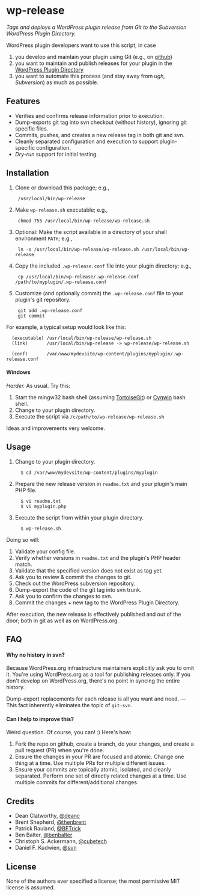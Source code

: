 # wp-release
*Tags and deploys a WordPress plugin release from Git to the Subversion WordPress Plugin Directory.*

WordPress plugin developers want to use this script, in case

1. you develop and maintain your plugin using Git (e.g., on [github](https://github.com))
1. you want to maintain and publish releases for your plugin in the [WordPress Plugin Directory](http://wordpress.org/plugins/about/)
1. you want to automate this process (and stay away from _ugh, Subversion_) as much as possible.

## Features

* Verifies and confirms release information prior to execution.
* Dump-exports git tag into svn checkout (without history), ignoring git specific files.
* Commits, pushes, and creates a new release tag in both git and svn.
* Cleanly separated configuration and execution to support plugin-specific configuration.
* _Dry-run_ support for initial testing.


## Installation

1. Clone or download this package; e.g.,

        /usr/local/bin/wp-release

1. Make `wp-release.sh` executable; e.g.,

        chmod 755 /usr/local/bin/wp-release/wp-release.sh

1. Optional: Make the script available in a directory of your shell environment `PATH`; e.g.,

        ln -s /usr/local/bin/wp-release/wp-release.sh /usr/local/bin/wp-release

1. Copy the included `.wp-release.conf` file into your plugin directory; e.g.,

        cp /usr/local/bin/wp-release/.wp-release.conf /path/to/myplugin/.wp-release.conf

1. Customize (and optionally commit) the `.wp-release.conf` file to your plugin's git repository.

        git add .wp-release.conf
        git commit

For example, a typical setup would look like this:

      (executable) /usr/local/bin/wp-release/wp-release.sh
      (link)       /usr/local/bin/wp-release -> wp-release/wp-release.sh
      
      (conf)       /var/www/mydevsite/wp-content/plugins/myplugin/.wp-release.conf

#### Windows

_Harder._  As usual.  Try this:

1. Start the mingw32 bash shell (assuming [TortoiseGit](http://code.google.com/p/tortoisegit/)) or [Cygwin](http://www.cygwin.com/) bash shell.
1. Change to your plugin directory.
1. Execute the script via `/c/path/to/wp-release/wp-release.sh`

Ideas and improvements very welcome.


## Usage

1. Change to your plugin directory.

         $ cd /var/www/mydevsite/wp-content/plugins/myplugin

1. Prepare the new release version in `readme.txt` and your plugin's main PHP file.

         $ vi readme.txt
         $ vi myplugin.php

1. Execute the script from within your plugin directory.

         $ wp-release.sh


Doing so will:

1. Validate your config file.
1. Verify whether versions in `readme.txt` and the plugin's PHP header match.
1. Validate that the specified version does not exist as tag yet.
1. Ask you to review & commit the changes to git.
1. Check out the WordPress subversion repository.
1. Dump-export the code of the git tag into svn trunk.
1. Ask you to confirm the changes to svn.
1. Commit the changes + new tag to the WordPress Plugin Directory.

After execution, the new release is effectively published and out of the door; both in git as well as on WordPress.org.


## FAQ

#### Why no history in svn?

Because WordPress.org infrastructure maintainers explicitly ask you to omit it.  You're using WordPress.org as a tool for publishing releases only.  If you don't develop on WordPress.org, there's no point in syncing the entire history.

Dump-export replacements for each release is all you want and need. — This fact inherently eliminates the topic of `git-svn`.

#### Can I help to improve this?

Weird question.  Of course, you can! :)  Here's how:

1. Fork the repo on github, create a branch, do your changes, and create a pull request (PR) when you're done.
1. Ensure the changes in your PR are focused and atomic.  Change one thing at a time.  Use multiple PRs for multiple different issues.
1. Ensure your commits are topically atomic, isolated, and cleanly separated.  Perform one set of directly related changes at a time.  Use multiple commits for different/additional changes.


## Credits

* Dean Clatworthy, [@deanc](https://github.com/deanc/wordpress-plugin-git-svn)
* Brent Shepherd, [@thenbrent](https://github.com/thenbrent/multisite-user-management/blob/master/deploy.sh)
* Patrick Rauland, [@BFTrick](https://gist.github.com/BFTrick/3767319)
* Ben Balter, [@benbalter](https://github.com/benbalter/Github-to-WordPress-Plugin-Directory-Deployment-Script)
* Christoph S. Ackermann, [@cubetech](https://github.com/cubetech/wordpress.plugin-deployment-script.git)
* Daniel F. Kudwien, [@sun](https://github.com/sun/wordpress-git-svn-release)


## License

None of the authors ever specified a license; the most permissive MIT license is assumed.
